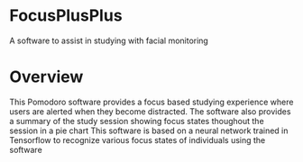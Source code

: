 # FocusPlusPlus
A software to assist in studying with facial monitoring

# Overview
This Pomodoro software provides a focus based studying experience where users are alerted when they become distracted. The software also provides a summary of the study session showing focus states thoughout the session in a pie chart
This software is based on a neural network trained in Tensorflow to recognize various focus states of individuals using the software
